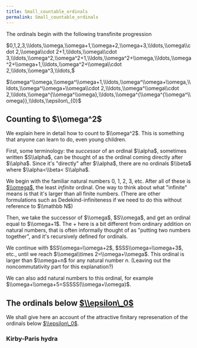 ```yaml
---
title: Small_countable_ordinals
permalink: Small_countable_ordinals
---
```



The ordinals begin with the following transfinite progression

$0,1,2,3,\\ldots,\\omega,\\omega+1,\\omega+2,\\omega+3,\\ldots,\\omega\\cdot 2,\\omega\\cdot 2+1,\\ldots,\\omega\\cdot 3,\\ldots,\\omega^2,\\omega^2+1,\\ldots,\\omega^2+\\omega,\\ldots,\\omega^2+\\omega+1,\\ldots,\\omega^2+\\omega\\cdot 2,\\ldots,\\omega^3,\\ldots,$

$\\omega^\\omega,\\omega^\\omega+1,\\ldots,\\omega^\\omega+\\omega,\\ldots,\\omega^\\omega+\\omega\\cdot 2,\\ldots,\\omega^\\omega\\cdot 2,\\ldots,\\omega^{\\omega^\\omega},\\ldots,\\omega^{\\omega^{\\omega^\\omega}},\\ldots,\\epsilon\_{0}$

## Counting to $\\omega^2$

We explain here in detail how to count to $\\omega^2$. This is something that anyone can learn to do, even young children.

First, some terminology: the *successor* of an ordinal $\\alpha$, sometimes written $S\\alpha$, can be thought of as the ordinal coming directly after $\\alpha$<!--A simple explanation without α u {α} or similar constructions-->. Since it's "directly" after $\\alpha$, there are no ordinals $\\beta$ where $\\alpha<\\beta< S\\alpha$.

We begin with the familiar natural numbers 0, 1, 2, 3, etc. After all of these is [$\\omega$](Omega "Omega"), the least *infinite* ordinal. One way to think about what "infinite" means is that it's larger than all finite numbers. (There are other formulations such as Dedekind-infiniteness if we need to do this without reference to $\\mathbb N$)

Then, we take the successor of $\\omega$, $S\\omega$, and get an ordinal equal to $\\omega+1$. The $+$ here is a bit different from ordinary addition on natural numbers, that is often informally thought of as "putting two numbers together", and it's recursively defined for ordinals.

We continue with $SS\\omega=\\omega+2$, $SSS\\omega=\\omega+3$, etc., until we reach $\\omega\\times 2=\\omega+\\omega$. This ordinal is larger than $\\omega+n$ for any natural number $n$. (Leaving out the noncommutativity part for this explanation?)

We can also add natural numbers to this ordinal, for example $\\omega+\\omega+5=SSSSS(\\omega+\\omega)$.

## The ordinals below [$\\epsilon\_0$](Epsilon_naught "Epsilon naught")


We shall give here an account of the attractive finitary represenation of the ordinals below [$\\epsilon\_0$](Epsilon_naught "Epsilon naught").
### Kirby-Paris hydra
